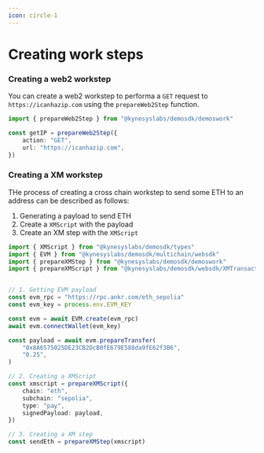 ```yaml
---
icon: circle-1
---
```


# Creating work steps

### Creating a web2 workstep

You can create a web2 workstep to performa a `GET` request to `https://icanhazip.com` using the `prepareWeb2Step` function.

```ts
import { prepareWeb2Step } from "@kynesyslabs/demosdk/demoswork"

const getIP = prepareWeb2Step({
    action: "GET",
    url: "https://icanhazip.com",
})
```

### Creating a XM workstep

THe process of creating a cross chain workstep to send some ETH to an address can be described as follows:

1. Generating a payload to send ETH
2. Create a `XMScript` with the payload
3. Create an XM step with the `XMScript`

```ts
import { XMScript } from "@kynesyslabs/demosdk/types"
import { EVM } from "@kynesyslabs/demosdk/multichain/websdk"
import { prepareXMStep } from "@kynesyslabs/demosdk/demoswork"
import { prepareXMScript } from "@kynesyslabs/demosdk/websdk/XMTransactions"


// 1. Getting EVM payload
const evm_rpc = "https://rpc.ankr.com/eth_sepolia"
const evm_key = process.env.EVM_KEY

const evm = await EVM.create(evm_rpc)
await evm.connectWallet(evm_key)

const payload = await evm.prepareTransfer(
    "0x8A6575025DE23CB2DcB0fE679E588da9fE62f3B6",
    "0.25",
)

// 2. Creating a XMScript
const xmscript = prepareXMScript({
    chain: "eth",
    subchain: "sepolia",
    type: "pay",
    signedPayload: payload,
})

// 3. Creating a XM step
const sendEth = prepareXMStep(xmscript)
```
